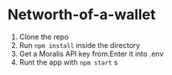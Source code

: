 # Networth-of-a-wallet

1. Clone the repo
2. Run `npm install` inside the directory
3. Get a Moralis API key from.Enter it into .env
4. Runt the app with `npm start`
s
